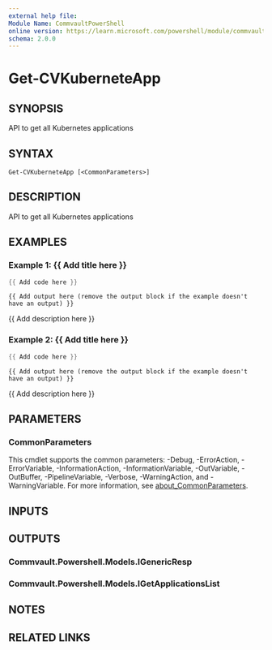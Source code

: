 ```yaml
---
external help file:
Module Name: CommvaultPowerShell
online version: https://learn.microsoft.com/powershell/module/commvaultpowershell/get-cvkuberneteapp
schema: 2.0.0
---
```


# Get-CVKuberneteApp

## SYNOPSIS
API to get all Kubernetes applications

## SYNTAX

```
Get-CVKuberneteApp [<CommonParameters>]
```

## DESCRIPTION
API to get all Kubernetes applications

## EXAMPLES

### Example 1: {{ Add title here }}
```powershell
{{ Add code here }}
```

```output
{{ Add output here (remove the output block if the example doesn't have an output) }}
```

{{ Add description here }}

### Example 2: {{ Add title here }}
```powershell
{{ Add code here }}
```

```output
{{ Add output here (remove the output block if the example doesn't have an output) }}
```

{{ Add description here }}

## PARAMETERS

### CommonParameters
This cmdlet supports the common parameters: -Debug, -ErrorAction, -ErrorVariable, -InformationAction, -InformationVariable, -OutVariable, -OutBuffer, -PipelineVariable, -Verbose, -WarningAction, and -WarningVariable. For more information, see [about_CommonParameters](http://go.microsoft.com/fwlink/?LinkID=113216).

## INPUTS

## OUTPUTS

### Commvault.Powershell.Models.IGenericResp

### Commvault.Powershell.Models.IGetApplicationsList

## NOTES

## RELATED LINKS

